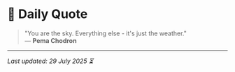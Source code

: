# 📜 Daily Quote

> "You are the sky. Everything else - it's just the weather."  
> — **Pema Chodron**

---

_Last updated: 29 July 2025 ⏳_
